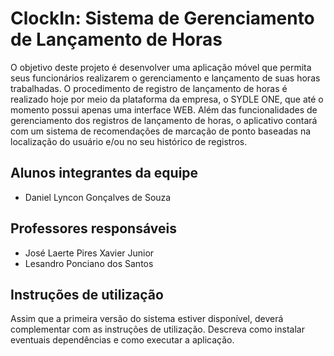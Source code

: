 # ClockIn: Sistema de Gerenciamento de Lançamento de Horas

O objetivo deste projeto é desenvolver uma aplicação móvel que permita seus funcionários realizarem o gerenciamento e lançamento de suas horas trabalhadas. O procedimento de registro de lançamento de horas é realizado hoje por meio da plataforma da empresa, o SYDLE ONE, que até o momento possui apenas uma interface WEB. Além das funcionalidades de gerenciamento dos registros de lançamento de horas, o aplicativo contará com um sistema de recomendações de marcação de ponto baseadas na localização do usuário e/ou no seu histórico de registros. 

## Alunos integrantes da equipe

* Daniel Lyncon Gonçalves de Souza

## Professores responsáveis

* José Laerte Pires Xavier Junior
* Lesandro Ponciano dos Santos

## Instruções de utilização

Assim que a primeira versão do sistema estiver disponível, deverá complementar com as instruções de utilização. Descreva como instalar eventuais dependências e como executar a aplicação.
